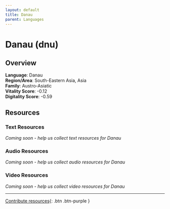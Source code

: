```yaml
---
layout: default
title: Danau
parent: Languages
---
```


# Danau (dnu)

## Overview

**Language**: Danau  
**Region/Area**: South-Eastern Asia, Asia  
**Family**: Austro-Asiatic  
**Vitality Score**: -0.12  
**Digitality Score**: -0.59  

## Resources

### Text Resources
*Coming soon - help us collect text resources for Danau*

### Audio Resources
*Coming soon - help us collect audio resources for Danau*

### Video Resources
*Coming soon - help us collect video resources for Danau*

---

[Contribute resources](https://fairtrain.github.io/){: .btn .btn-purple }
